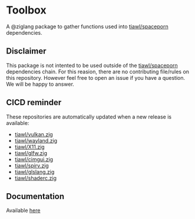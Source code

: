 # Toolbox

A @ziglang package to gather functions used into [tiawl/spaceporn](https://github.com/tiawl/spaceporn) dependencies.

## Disclaimer

This package is not intented to be used outside of the [tiawl/spaceporn](https://github.com/tiawl/spaceporn) dependencies chain. For this reasion, there are no contributing file/rules on this repository. However feel free to open an issue if you have a question. We will be happy to answer.

## CICD reminder

These repositories are automatically updated when a new release is available:
* [tiawl/vulkan.zig](https://github.com/tiawl/vulkan.zig)
* [tiawl/wayland.zig](https://github.com/tiawl/wayland.zig)
* [tiawl/X11.zig](https://github.com/tiawl/X11.zig)
* [tiawl/glfw.zig](https://github.com/tiawl/glfw.zig)
* [tiawl/cimgui.zig](https://github.com/tiawl/cimgui.zig)
* [tiawl/spirv.zig](https://github.com/tiawl/spirv.zig)
* [tiawl/glslang.zig](https://github.com/tiawl/glslang.zig)
* [tiawl/shaderc.zig](https://github.com/tiawl/shaderc.zig)

## Documentation

Available [here](https://github.com/tiawl/toolbox/blob/trunk/DOC.md)
